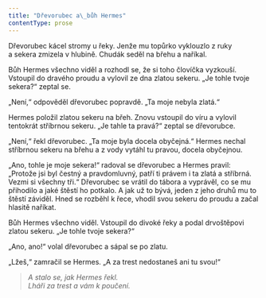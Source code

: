 ```yaml
---
title: "Dřevorubec a\_bůh Hermes"
contentType: prose
---
```


<section>

Dřevorubec kácel stromy u řeky. Jenže mu topůrko vyklouzlo z ruky a sekera zmizela v hlubině. Chudák seděl na břehu a naříkal.

Bůh Hermes všechno viděl a rozhodl se, že si toho človíčka vyzkouší. Vstoupil do dravého proudu a vylovil ze dna zlatou sekeru. „Je tohle tvoje sekera?“ zeptal se.

„Není,“ odpověděl dřevorubec popravdě. „Ta moje nebyla zlatá.“

Hermes položil zlatou sekeru na břeh. Znovu vstoupil do víru a vylovil tentokrát stříbrnou sekeru. „Je tahle ta pravá?“ zeptal se dřevorubce.

„Není,“ řekl dřevorubec. „Ta moje byla docela obyčejná.“ Hermes nechal stříbrnou sekeru na břehu a z vody vytáhl tu pravou, docela obyčejnou.

„Ano, tohle je moje sekera!“ radoval se dřevorubec a Hermes pravil: „Protože jsi byl čestný a pravdomluvný, patří ti právem i ta zlatá a stříbrná. Vezmi si všechny tři.“ Dřevorubec se vrátil do tábora a vyprávěl, co se mu přihodilo a jaké štěstí ho potkalo. A jak už to bývá, jeden z jeho druhů mu to štěstí záviděl. Hned se rozběhl k řece, vhodil svou sekeru do proudu a začal hlasitě naříkat.

Bůh Hermes všechno viděl. Vstoupil do divoké řeky a podal drvoštěpovi zlatou sekeru. „Je tohle tvoje sekera?“

„Ano, ano!“ volal dřevorubec a sápal se po zlatu.

„Lžeš,“ zamračil se Hermes. „A za trest nedostaneš ani tu svou!“

</section>

<section>

> _A stalo se, jak Hermes řekl.  
> Lháři za trest a vám k poučení._

</section>
